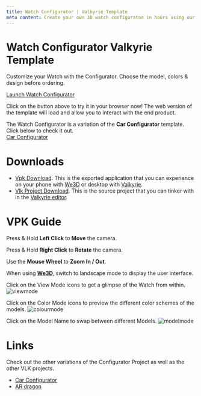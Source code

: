 ```yaml
---
title: Watch Configurator | Valkyrie Template
meta content: Create your own 3D watch configurator in hours using our ready-made template
---
```


# Watch Configurator Valkyrie Template
Customize your Watch with the Configurator. Choose the model, colors & design before ordering. 

<a class="btn btn-primary umami--click--bt_launch_watch_configurator" href="/vlk/samples/watch_configurator/Watch_Config_v6.vpk">Launch Watch Configurator</a>  

Click on the button above to try it in your browser now! The web version of the template will load and allow you to interact with the end product.  

The Watch Configurator is a variation of the **Car Configurator** template. Click below to check it out.  
[Car Configurator](VlkGuides/Car-Configurator) 

# Downloads

- [Vpk Download](https://cdn2.talansoft.com/ftp/samples/Watch_Config_v6.vpk). This is the exported application that you can experience on your phone with [We3D](/vlk/downloads#we3d) or desktop with [Valkyrie](/vlk/downloads#vlk).
- [Vlk Project Download](https://cdn2.talansoft.com/ftp/samples/Watch_Config_v6.zip). This is the source project that you can tinker with in the [Valkyrie editor](/vlk/downloads#vlk).

# VPK Guide

Press & Hold **Left Click** to **Move** the camera.

Press & Hold **Right Click** to **Rotate** the camera.

Use the **Mouse Wheel** to **Zoom In / Out**.

When using **[We3D](/vlk/downloads#we3d)**, switch to landscape mode to display the user interface.

Click on the View Mode icons to get a glimpse of the Watch from within.
![viewmode](https://cdn2.talansoft.com/ftp/img/watch_configurator/videomode_gif.gif)

Click on the Color Mode icons to preview the different color schemes of the models.
![colourmode](https://cdn2.talansoft.com/ftp/img/watch_configurator/colourmode_gif.gif)

Click on the Model Name to swap between different Models. 
![modelmode](https://cdn2.talansoft.com/ftp/img/watch_configurator/modelmode_gif.gif)

# Links
Check out the other variations of the Configurator Project as well as the other VLK projects.
- [Car Configurator](VlkGuides/Car-Configurator)
- [AR dragon](./ar-dragon)
 